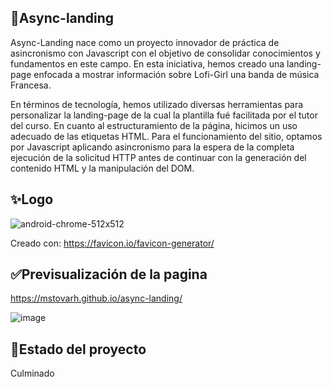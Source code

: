 ## 🧡Async-landing

Async-Landing nace como un proyecto innovador de práctica de asincronismo con Javascript con el objetivo de consolidar conocimientos y fundamentos en este campo. En esta iniciativa, hemos creado una landing-page enfocada a mostrar información sobre Lofi-Girl una banda de música Francesa.

En términos de tecnología, hemos utilizado diversas herramientas para personalizar la landing-page de la cual la plantilla fué facilitada por el tutor del curso. En cuanto al estructuramiento de la página, hicimos un uso adecuado de las etiquetas HTML. Para el funcionamiento del sitio, optamos por Javascript aplicando asincronismo para la espera de la completa ejecución de la solicitud HTTP antes de continuar con la generación del contenido HTML y la manipulación del DOM. 

## ✨Logo

![android-chrome-512x512](https://github.com/mstovarh/async-landing/assets/107591274/0a0ef41d-8901-4d31-b6f8-860ced7eb456)

Creado con: <a>https://favicon.io/favicon-generator/</a>

## ✅Previsualización de la pagina

<a>https://mstovarh.github.io/async-landing/</a>

![image](https://github.com/mstovarh/async-landing/assets/107591274/9c5d4bfd-6e38-401d-b795-71eed9aa65bc)


## 📌Estado del proyecto

Culminado
